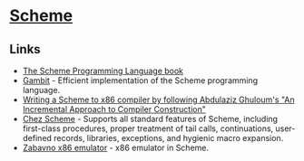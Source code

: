# [Scheme](<https://en.wikipedia.org/wiki/Scheme_(programming_language)>)

## Links

- [The Scheme Programming Language book](https://www.scheme.com/tspl4/)
- [Gambit](https://github.com/gambit/gambit) - Efficient implementation of the Scheme programming language.
- [Writing a Scheme to x86 compiler by following Abdulaziz Ghuloum's "An Incremental Approach to Compiler Construction"](https://github.com/mrnugget/scheme_x86)
- [Chez Scheme](https://github.com/cisco/ChezScheme) - Supports all standard features of Scheme, including first-class procedures, proper treatment of tail calls, continuations, user-defined records, libraries, exceptions, and hygienic macro expansion.
- [Zabavno x86 emulator](https://github.com/weinholt/zabavno) - x86 emulator in Scheme.
